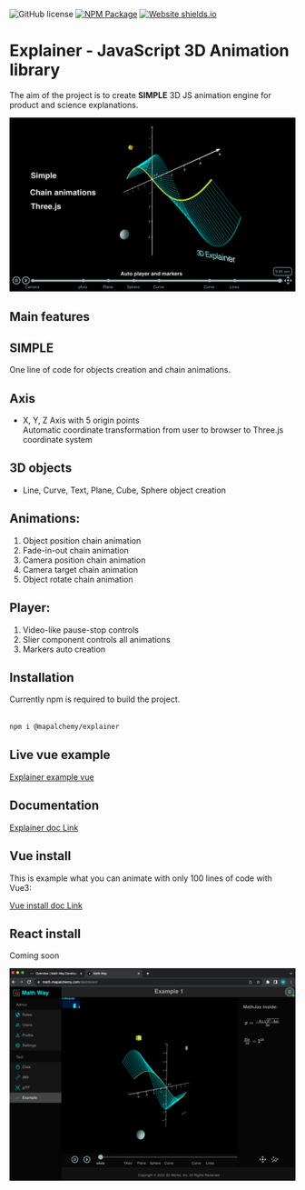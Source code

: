 ![GitHub license](https://img.shields.io/badge/license-MIT-blue.svg)
[![NPM Package][npm]][npm-url]
[![Website shields.io](https://img.shields.io/website-up-down-green-red/http/shields.io.svg)](https://mathdoc.mapalchemy.com/)

# Explainer - JavaScript 3D Animation library

The aim of the project is to create **SIMPLE** 3D JS animation engine for product and science explanations. 

![Explainer](https://github.com/DaniloBabovic/three-explainer/blob/main/explainer_main.png)


## Main features

## SIMPLE  
One line of code for objects creation and chain animations.

## Axis
- X, Y, Z Axis with 5 origin points  
Automatic coordinate transformation from user to browser to Three.js coordinate system  

## 3D objects
- Line, Curve, Text, Plane, Cube, Sphere object creation

## Animations: 
1. Object position chain animation
2. Fade-in-out chain animation
3. Camera position chain animation 
4. Camera target chain animation 
5. Object rotate chain animation

## Player:
1. Video-like pause-stop controls
2. Slier component controls all animations
3. Markers auto creation 

## Installation

Currently npm is required to build the project.

```bash

npm i @mapalchemy/explainer

```

## Live vue example
[Explainer example vue](https://explainervue.mapalchemy.com/)

## Documentation ##

[Explainer doc Link](https://mathdoc.mapalchemy.com/)

## Vue install ##

This is example what you can animate with only 100 lines of code with Vue3:

[Vue install doc Link](https://github.com/DaniloBabovic/three-explainer/blob/main/VUE_INSTALL.md)

## React install ##

Coming soon

![Next.js application](https://github.com/DaniloBabovic/three-explainer/blob/main/next.png)


[npm]: https://img.shields.io/npm/v/@mapalchemy/explainer
[npm-url]: https://www.npmjs.com/package/@mapalchemy/explainer
[build-size]: https://badgen.net/bundlephobia/minzip/@mapalchemy/explainer
[build-size-url]: https://bundlephobia.com/result?p=@mapalchemy/explainer
